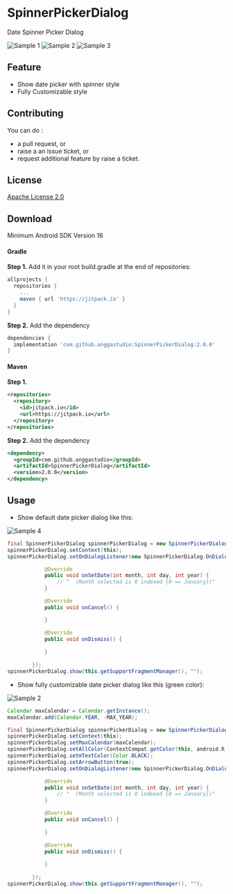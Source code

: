# SpinnerPickerDialog
Date Spinner Picker Dialog

![Sample 1](images/sample1.png)
![Sample 2](images/sample2.png)
![Sample 3](images/sample3.png)

## Feature
* Show date picker with spinner style
* Fully Customizable style

## Contributing

You can do :
* a pull request, or
* raise a an issue ticket, or
* request additional feature by raise a ticket.


## License

[Apache License 2.0](LICENSE)

## Download

Minimum Android SDK Version 16

#### Gradle
**Step 1.** Add it in your root build.gradle at the end of repositories:
```gradle
allprojects {
  repositories {
    ...
    maven { url 'https://jitpack.io' }
  }
}
```

**Step 2.** Add the dependency
```gradle
dependencies {
  implementation 'com.github.anggastudio:SpinnerPickerDialog:2.0.0'
}
```
#### Maven
**Step 1.**
```xml
<repositories>
  <repository>
    <id>jitpack.io</id>
    <url>https://jitpack.io</url>
  </repository>
</repositories>
```

**Step 2.** Add the dependency
```xml
<dependency>
  <groupId>com.github.anggastudio</groupId>
  <artifactId>SpinnerPickerDialog</artifactId>
  <version>2.0.0</version>
</dependency>
```

## Usage
* Show default date picker dialog like this:

![Sample 4](images/sample4.png)
```java
final SpinnerPickerDialog spinnerPickerDialog = new SpinnerPickerDialog();
spinnerPickerDialog.setContext(this);
spinnerPickerDialog.setOnDialogListener(new SpinnerPickerDialog.OnDialogListener() {

            @Override
            public void onSetDate(int month, int day, int year) {
                // "  (Month selected is 0 indexed {0 == January})"
            }

            @Override
            public void onCancel() {

            }

            @Override
            public void onDismiss() {
                
            }
            
        });
spinnerPickerDialog.show(this.getSupportFragmentManager(), "");        
```

* Show fully customizable date picker dialog like this (green color):

![Sample 2](images/sample2.png)
```java
Calendar maxCalendar = Calendar.getInstance();
maxCalendar.add(Calendar.YEAR, -MAX_YEAR);

final SpinnerPickerDialog spinnerPickerDialog = new SpinnerPickerDialog();
spinnerPickerDialog.setContext(this);
spinnerPickerDialog.setMaxCalendar(maxCalendar);
spinnerPickerDialog.setAllColor(ContextCompat.getColor(this, android.R.color.holo_green_dark));
spinnerPickerDialog.setmTextColor(Color.BLACK);
spinnerPickerDialog.setArrowButton(true);
spinnerPickerDialog.setOnDialogListener(new SpinnerPickerDialog.OnDialogListener() {

            @Override
            public void onSetDate(int month, int day, int year) {
                // "  (Month selected is 0 indexed {0 == January})"
            }

            @Override
            public void onCancel() {
                
            }

            @Override
            public void onDismiss() {
                
            }
            
        });
spinnerPickerDialog.show(this.getSupportFragmentManager(), ""); 
```
